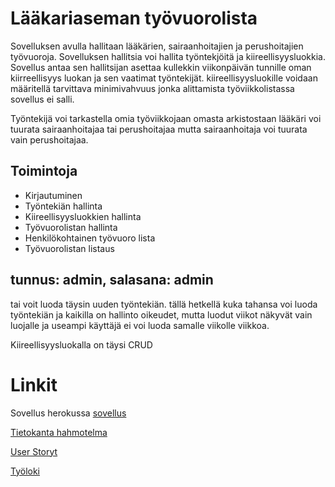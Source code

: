 # Lääkariaseman työvuorolista

Sovelluksen avulla hallitaan lääkärien, sairaanhoitajien ja perushoitajien työvuoroja.
Sovelluksen hallitsia voi hallita työntekjöitä ja kiireellisyysluokkia.
Sovellus antaa sen hallitsijan asettaa kullekkin viikonpäivän tunnille oman kiirreellisyys luokan ja sen vaatimat työntekijät.
kiireellisyysluokille voidaan määritellä tarvittava minimivahvuus jonka alittamista työviikkolistassa sovellus ei salli.

Työntekijä voi tarkastella omia työviikkojaan omasta arkistostaan
lääkäri voi tuurata sairaanhoitajaa tai perushoitajaa mutta sairaanhoitaja voi tuurata vain perushoitajaa. 

## Toimintoja

- Kirjautuminen
- Työntekiän hallinta
- Kiireellisyysluokkien hallinta
- Työvuorolistan hallinta
- Henkilökohtainen työvuoro lista
- Työvuorolistan listaus

## tunnus: admin, salasana: admin
tai voit luoda täysin uuden työntekiän. 
tällä hetkellä kuka tahansa voi luoda työntekiän ja kaikilla on hallinto oikeudet, mutta luodut viikot näkyvät vain luojalle ja useampi käyttäjä ei voi luoda samalle viikolle viikkoa.

Kiireellisyysluokalla on täysi CRUD

# Linkit

Sovellus herokussa 
[sovellus](https://medi-tyovuorolista-harjoitus.herokuapp.com/)

[Tietokanta hahmotelma](https://github.com/Radiant92/Laakariaseman-tyovuorolista/blob/master/dokumentaatio/tietokantaHahmotelma.md)

[User Storyt](https://github.com/Radiant92/Laakariaseman-tyovuorolista/blob/master/dokumentaatio/userStoryt.md)

[Työloki](https://github.com/Radiant92/Laakariaseman-tyovuorolista/blob/master/dokumentaatio/timelog.md)
